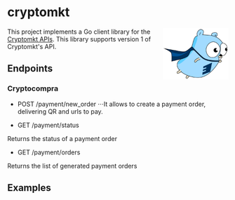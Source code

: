 # cryptomkt

<img align="right" width="150" src="gopher.png">


This project implements a Go client library for the [Cryptomkt APIs](https://developers.cryptomkt.com).
This library supports version 1 of Cryptomkt's API.

## Endpoints

### Cryptocompra

- POST /payment/new_order
⋅⋅⋅It allows to create a payment order, delivering QR and urls to pay.

- GET /payment/status


Returns the status of a payment order

- GET /payment/orders


Returns the list of generated payment orders

## Examples